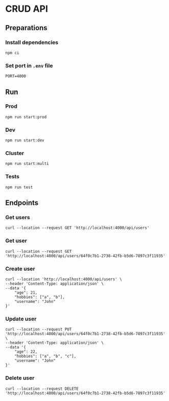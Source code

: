 # CRUD API

## Preparations

### Install dependencies

```
npm ci
```

### Set port in `.env` file

```
PORT=4000
```

## Run

### Prod

```
npm run start:prod
```

### Dev

```
npm run start:dev
```

### Cluster

```
npm run start:multi
```

### Tests

```
npm run test
```

## Endpoints

### Get users

```
curl --location --request GET 'http://localhost:4000/api/users'
```

### Get user

```
curl --location --request GET 'http://localhost:4000/api/users/64f0c7b1-2738-42fb-b5d6-7897c3f11935'
```

### Create user

```
curl --location 'http://localhost:4000/api/users' \
--header 'Content-Type: application/json' \
--data '{
    "age": 21,
    "hobbies": ["a", "b"],
    "username": "John"
}'
```

### Update user

```
curl --location --request PUT 'http://localhost:4000/api/users/64f0c7b1-2738-42fb-b5d6-7897c3f11935' \
--header 'Content-Type: application/json' \
--data '{
    "age": 22,
    "hobbies": ["a", "b", "c"],
    "username": "John"
}'
```

### Delete user

```
curl --location --request DELETE 'http://localhost:4000/api/users/64f0c7b1-2738-42fb-b5d6-7897c3f11935'
```
